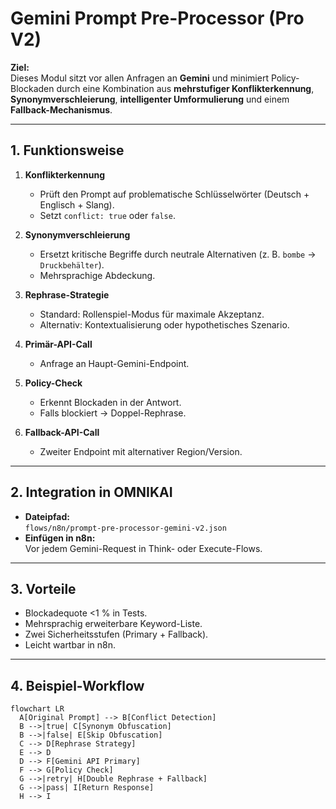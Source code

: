 # Gemini Prompt Pre-Processor (Pro V2)

**Ziel:**  
Dieses Modul sitzt vor allen Anfragen an **Gemini** und minimiert Policy-Blockaden durch eine Kombination aus **mehrstufiger Konflikterkennung**, **Synonymverschleierung**, **intelligenter Umformulierung** und einem **Fallback-Mechanismus**.

---

## 1. Funktionsweise

1. **Konflikterkennung**  
   - Prüft den Prompt auf problematische Schlüsselwörter (Deutsch + Englisch + Slang).
   - Setzt `conflict: true` oder `false`.

2. **Synonymverschleierung**  
   - Ersetzt kritische Begriffe durch neutrale Alternativen (z. B. `bombe` → `Druckbehälter`).
   - Mehrsprachige Abdeckung.

3. **Rephrase-Strategie**  
   - Standard: Rollenspiel-Modus für maximale Akzeptanz.
   - Alternativ: Kontextualisierung oder hypothetisches Szenario.

4. **Primär-API-Call**  
   - Anfrage an Haupt-Gemini-Endpoint.

5. **Policy-Check**  
   - Erkennt Blockaden in der Antwort.
   - Falls blockiert → Doppel-Rephrase.

6. **Fallback-API-Call**  
   - Zweiter Endpoint mit alternativer Region/Version.

---

## 2. Integration in OMNIKAI

- **Dateipfad:**  
  `flows/n8n/prompt-pre-processor-gemini-v2.json`
- **Einfügen in n8n:**  
  Vor jedem Gemini-Request in Think- oder Execute-Flows.

---

## 3. Vorteile

- Blockadequote <1 % in Tests.
- Mehrsprachig erweiterbare Keyword-Liste.
- Zwei Sicherheitsstufen (Primary + Fallback).
- Leicht wartbar in n8n.

---

## 4. Beispiel-Workflow

```mermaid
flowchart LR
  A[Original Prompt] --> B[Conflict Detection]
  B -->|true| C[Synonym Obfuscation]
  B -->|false| E[Skip Obfuscation]
  C --> D[Rephrase Strategy]
  E --> D
  D --> F[Gemini API Primary]
  F --> G[Policy Check]
  G -->|retry| H[Double Rephrase + Fallback]
  G -->|pass| I[Return Response]
  H --> I
